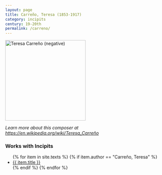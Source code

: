 ```yaml
---
layout: page
title: Carreño, Teresa (1853-1917)
category: incipits
century: 19-20th
permalink: /carreno/
---
```

<a title="National Portrait Gallery
, Public domain, via Wikimedia Commons" href="https://commons.wikimedia.org/wiki/File:Teresa_Carre%C3%B1o_(negative).jpg"><img width="256" alt="Teresa Carreño (negative)" src="https://upload.wikimedia.org/wikipedia/commons/thumb/d/d7/Teresa_Carre%C3%B1o_%28negative%29.jpg/256px-Teresa_Carre%C3%B1o_%28negative%29.jpg"></a>

*Learn more about this composer at <a href="https://en.wikipedia.org/wiki/Teresa_Carre%C3%B1o" target="_blank">https://en.wikipedia.org/wiki/Teresa_Carreño</a>*
<br/>

### Works with Incipits
<ul class="texts">
    {% for item in site.texts %}
      {% if item.author == "Carreño, Teresa" %}
          <li class="text-title">
          <a href="{{ site.baseurl }}{{ item.url }}">
        {{ item.title }}
              </a>
    </li>
      {% endif %}
    {% endfor %}
</ul>